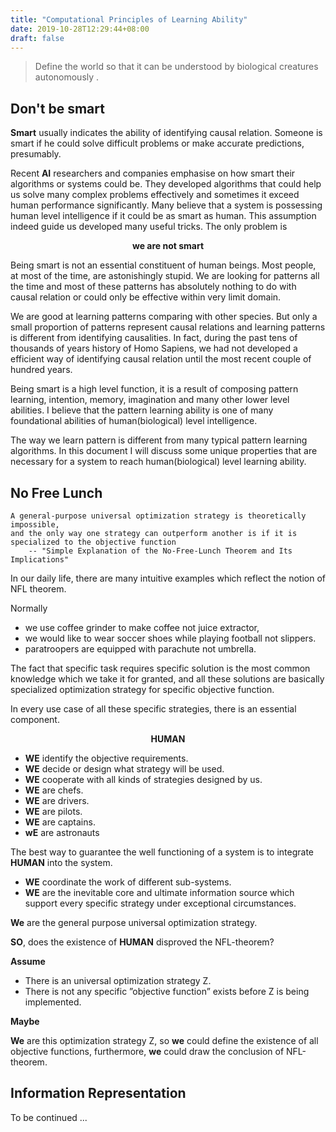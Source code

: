 ```yaml
---
title: "Computational Principles of Learning Ability"
date: 2019-10-28T12:29:44+08:00
draft: false
---
```


> Define the world so that it can be understood by biological creatures autonomously .

## Don't be smart 
 **Smart** usually indicates the ability of identifying causal relation. Someone is smart if he could solve difficult problems or make accurate predictions, presumably. 
 
Recent **AI** researchers and companies emphasise on how smart their algorithms or systems could be. They developed algorithms that could help us solve many complex problems effectively and sometimes it exceed human performance significantly. Many believe that a system is possessing human level intelligence if it could be as smart as human. This assumption indeed guide us developed many useful tricks. The only problem is 
<p style="text-align: center;"> <b>we are not smart</b> </p>
Being smart is not an essential constituent of human beings. Most people, at most of the time, are astonishingly stupid. We are looking for patterns all the time and most of these patterns has absolutely nothing to do with causal relation or could only be effective within very limit domain.


We are good at learning patterns comparing with other species. But only a small proportion of patterns represent causal relations and learning patterns is different from identifying causalities. In fact, during the past tens of thousands of years history of Homo Sapiens, we had not developed a efficient way of identifying causal relation until the most recent couple of hundred years.

Being smart is a high level function, it is a result of composing pattern learning, intention, memory, imagination and many other lower level abilities. I believe that the pattern learning ability is one of many foundational abilities of human(biological) level intelligence.

The way we learn pattern is different from many typical pattern learning algorithms. In this document I will discuss some unique properties that are necessary for a system to reach human(biological) level learning ability.

## No Free Lunch
```
A general-purpose universal optimization strategy is theoretically impossible,
and the only way one strategy can outperform another is if it is specialized to the objective function 
    -- "Simple Explanation of the No-Free-Lunch Theorem and Its Implications"
```
In our daily life, there are many intuitive examples which reflect the notion of NFL theorem. 

Normally

- we use coffee grinder to make coffee not juice extractor,
- we would like to wear soccer shoes while playing football not slippers.
- paratroopers are equipped with parachute not umbrella.
  
The fact that specific task requires specific solution is the most common knowledge which we take it for granted, and all these solutions are basically specialized optimization strategy for specific objective function.

In every use case of all these specific strategies, there is an essential component.

<p style="text-align: center;"> <b>  HUMAN </b></p>

- **WE** identify the objective requirements.
- **WE** decide or design what strategy will be used.
- **WE** cooperate with all kinds of strategies designed by us. 
- **WE** are chefs.
- **WE** are drivers.
- **WE** are pilots.
- **WE** are captains.
- **wE** are astronauts
  
The best way to guarantee the well functioning of a system is to integrate **HUMAN** into the system.
   - **WE** coordinate the work of different sub-systems.
   - **WE** are the inevitable core and ultimate information source which support every specific strategy under exceptional circumstances.

**We** are the general purpose universal optimization strategy.


**SO**, does the existence of **HUMAN** disproved the NFL-theorem?

**Assume** 

- There is an universal optimization strategy Z. 
- There is not any specific ”objective function” exists
before Z is being implemented.

**Maybe**

**We** are this optimization strategy Z, so **we** could define the existence of all objective functions, furthermore, **we** could draw the conclusion of NFL-theorem.

## Information Representation
To be continued ...